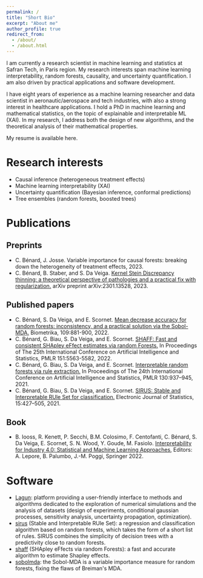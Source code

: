 ```yaml
---
permalink: /
title: "Short Bio"
excerpt: "About me"
author_profile: true
redirect_from: 
  - /about/
  - /about.html
---
```


I am currently a research scientist in machine learning and statistics at Safran Tech, in Paris region. 
My research interests span machine learning interpretability, random forests, causality, and uncertainty quantification.
I am also driven by practical applications and software development.

I have eight years of experience as a machine learning researcher and data scientist in aeronautic/aerospace and tech industries, with also a strong interest in healthcare applications.
I hold a PhD in machine learning and mathematical statistics, on the topic of explainable and interpretable ML (XAI). In my research, I address both the design of new algorithms, and the theoretical analysis of their mathematical properties. 

My resume is available here.


Research interests
==================
* Causal inference (heterogeneous treatment effects)
* Machine learning interpretability (XAI)
* Uncertainty quantification (Bayesian inference, conformal predictions)
* Tree ensembles (random forests, boosted trees)


Publications
============
Preprints
---------
* C. Bénard, J. Josse. Variable importance for causal forests: breaking down the heterogeneity of treatment effects, 2023.
* C. Bénard, B. Staber, and S. Da Veiga. [Kernel Stein Discrepancy thinning: a theoretical perspective of pathologies and a practical fix with regularization.](https://arxiv.org/abs/2301.13528) arXiv preprint arXiv:2301.13528, 2023.

Published papers
----------------
* C. Bénard, S. Da Veiga, and E. Scornet. [Mean decrease accuracy for random forests: inconsistency, and a practical solution via the Sobol-MDA.](https://doi.org/10.1093/biomet/asac017) Biometrika, 109:881-900, 2022.
* C. Bénard, G. Biau, S. Da Veiga, and E. Scornet. [SHAFF: Fast and consistent SHApley eFfect estimates via random Forests.](https://proceedings.mlr.press/v151/benard22a.html) In Proceedings of The 25th International Conference on Artificial Intelligence and Statistics, PMLR 151:5563-5582, 2022.
* C. Bénard, G. Biau, S. Da Veiga, and E. Scornet. [Interpretable random forests via rule extraction.](https://proceedings.mlr.press/v130/benard21a.html) In Proceedings of The 24th International Conference on Artificial Intelligence and Statistics, PMLR 130:937–945, 2021.
* C. Bénard, G. Biau, S. Da Veiga, and E. Scornet. [SIRUS: Stable and Interpretable RUle Set for classification.](https://doi.org/10.1214/20-EJS1792) Electronic Journal of Statistics, 15:427–505, 2021.

Book
----
* B. Iooss, R. Kenett, P. Secchi, B.M. Colosimo, F. Centofanti, C. Bénard, S. Da Veiga, E. Scornet, S. N. Wood, Y. Goude, M. Fasiolo. [Interpretability for Industry 4.0: Statistical and Machine Learning Approaches](https://link.springer.com/book/10.1007/978-3-031-12402-0), Editors: A. Lepore, B. Palumbo, J.-M. Poggi, Springer 2022.


Software
========
* [Lagun](https://gitlab.com/drti/lagun): platform providing a user-friendly interface to methods and algorithms dedicated to the exploration of numerical simulations and the analysis of datasets (design of experiments, conditional gaussian processes, sensitivity analysis, uncertainty propagation, optimization).
* [sirus](https://cran.r-project.org/web/packages/sirus) (Stable and Interpretable RUle Set): a regression and classification algorithm based on random forests, which takes the form of a short list of rules. SIRUS combines the simplicity of decision trees with a predictivity close to random forests.
* [shaff](https://gitlab.com/drti/shaff) (SHApley eFfects via random Forests): a fast and accurate algorithm to estimate Shapley effects. 
* [sobolmda](https://gitlab.com/drti/sobolmda): the Sobol-MDA is a variable importance measure for random forests, fixing the flaws of Breiman's MDA.
